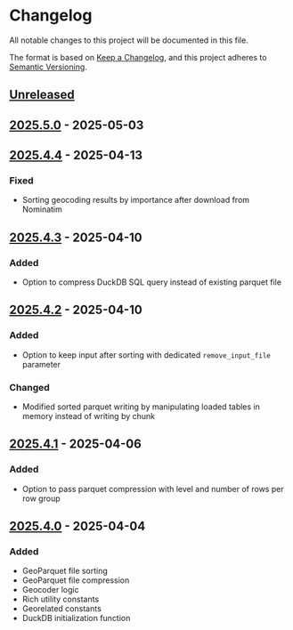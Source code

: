 # Changelog

All notable changes to this project will be documented in this file.

The format is based on [Keep a Changelog](https://keepachangelog.com/en/1.0.0/),
and this project adheres to [Semantic Versioning](https://semver.org/spec/v2.0.0.html).

## [Unreleased]

## [2025.5.0] - 2025-05-03

## [2025.4.4] - 2025-04-13

### Fixed

- Sorting geocoding results by importance after download from Nominatim

## [2025.4.3] - 2025-04-10

### Added

- Option to compress DuckDB SQL query instead of existing parquet file

## [2025.4.2] - 2025-04-10

### Added

- Option to keep input after sorting with dedicated `remove_input_file` parameter

### Changed

- Modified sorted parquet writing by manipulating loaded tables in memory instead of writing by chunk

## [2025.4.1] - 2025-04-06

### Added

- Option to pass parquet compression with level and number of rows per row group

## [2025.4.0] - 2025-04-04

### Added

- GeoParquet file sorting
- GeoParquet file compression
- Geocoder logic
- Rich utility constants
- Georelated constants
- DuckDB initialization function

[unreleased]: https://github.com/kraina-ai/rq_geo_toolkit/compare/2025.5.0...HEAD
[2025.5.0]: https://github.com/kraina-ai/rq_geo_toolkit/compare/2025.4.4...2025.5.0
[2025.4.4]: https://github.com/kraina-ai/rq_geo_toolkit/compare/2025.4.3...2025.4.4
[2025.4.3]: https://github.com/kraina-ai/rq_geo_toolkit/compare/2025.4.2...2025.4.3
[2025.4.2]: https://github.com/kraina-ai/rq_geo_toolkit/compare/2025.4.1...2025.4.2
[2025.4.1]: https://github.com/kraina-ai/rq_geo_toolkit/compare/2025.4.0...2025.4.1
[2025.4.0]: https://github.com/kraina-ai/rq_geo_toolkit/compare/7d20aec8f2d1f49031920ef62084c59c9a3b8098...2025.4.0
